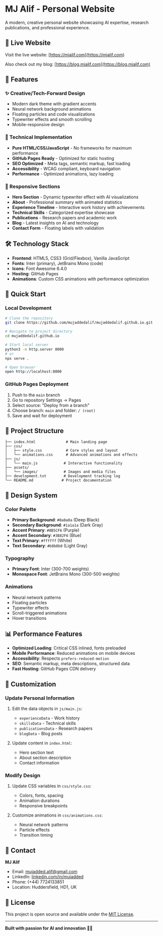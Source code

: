 # MJ Alif - Personal Website

A modern, creative personal website showcasing AI expertise, research publications, and professional experience.

## 🚀 Live Website

Visit the live website: [https://mjalif.com](https://mjalif.com)

Also check out my blog: [https://blog.mjalif.com](https://blog.mjalif.com)

## 🎯 Features

### ✨ Creative/Tech-Forward Design
- Modern dark theme with gradient accents
- Neural network background animations
- Floating particles and code visualizations
- Typewriter effects and smooth scrolling
- Mobile-responsive design

### 🔧 Technical Implementation
- **Pure HTML/CSS/JavaScript** - No frameworks for maximum performance
- **GitHub Pages Ready** - Optimized for static hosting
- **SEO Optimized** - Meta tags, semantic markup, fast loading
- **Accessibility** - WCAG compliant, keyboard navigation
- **Performance** - Optimized animations, lazy loading

### 📱 Responsive Sections
- **Hero Section** - Dynamic typewriter effect with AI visualizations
- **About** - Professional summary with animated statistics
- **Experience Timeline** - Interactive work history with achievements
- **Technical Skills** - Categorized expertise showcase
- **Publications** - Research papers and academic work
- **Blog** - Latest insights on AI and technology
- **Contact Form** - Floating labels with validation

## 🛠️ Technology Stack

- **Frontend**: HTML5, CSS3 (Grid/Flexbox), Vanilla JavaScript
- **Fonts**: Inter (primary), JetBrains Mono (code)
- **Icons**: Font Awesome 6.4.0
- **Hosting**: GitHub Pages
- **Animations**: Custom CSS animations with performance optimization

## 🚀 Quick Start

### Local Development
```bash
# Clone the repository
git clone https://github.com/mujaddedalif/mujaddedalif.github.io.git

# Navigate to project directory
cd mujaddedalif.github.io

# Start local server
python3 -m http.server 8000
# or
npx serve .

# Open browser
open http://localhost:8000
```

### GitHub Pages Deployment
1. Push to the `main` branch
2. Go to repository Settings → Pages
3. Select source: "Deploy from a branch"
4. Choose branch: `main` and folder: `/ (root)`
5. Save and wait for deployment

## 📁 Project Structure

```
├── index.html              # Main landing page
├── css/
│   ├── style.css           # Core styles and layout
│   └── animations.css      # Advanced animations and effects
├── js/
│   └── main.js            # Interactive functionality
├── assets/
│   └── images/            # Images and media files
├── development.txt        # Development tracking log
└── README.md             # Project documentation
```

## 🎨 Design System

### Color Palette
- **Primary Background**: `#0a0a0a` (Deep Black)
- **Secondary Background**: `#1a1a1a` (Dark Gray)
- **Accent Primary**: `#8B5CF6` (Purple)
- **Accent Secondary**: `#3B82F6` (Blue)
- **Text Primary**: `#ffffff` (White)
- **Text Secondary**: `#b0b0b0` (Light Gray)

### Typography
- **Primary Font**: Inter (300-700 weights)
- **Monospace Font**: JetBrains Mono (300-500 weights)

### Animations
- Neural network patterns
- Floating particles
- Typewriter effects
- Scroll-triggered animations
- Hover transitions

## 📊 Performance Features

- **Optimized Loading**: Critical CSS inlined, fonts preloaded
- **Mobile Performance**: Reduced animations on mobile devices
- **Accessibility**: Respects `prefers-reduced-motion`
- **SEO**: Semantic markup, meta descriptions, structured data
- **Fast Hosting**: GitHub Pages CDN delivery

## 🔧 Customization

### Update Personal Information
1. Edit the data objects in `js/main.js`:
   - `experienceData` - Work history
   - `skillsData` - Technical skills
   - `publicationsData` - Research papers
   - `blogData` - Blog posts

2. Update content in `index.html`:
   - Hero section text
   - About section description
   - Contact information

### Modify Design
1. Update CSS variables in `css/style.css`:
   - Colors, fonts, spacing
   - Animation durations
   - Responsive breakpoints

2. Customize animations in `css/animations.css`:
   - Neural network patterns
   - Particle effects
   - Transition timing

## 📧 Contact

**MJ Alif**
- Email: mujadded.alif@gmail.com
- LinkedIn: [linkedin.com/in/mujadded](https://www.linkedin.com/in/mujadded/)
- Phone: (+44) 7724133851
- Location: Huddersfield, HD1, UK

## 📄 License

This project is open source and available under the [MIT License](LICENSE).

---

**Built with passion for AI and innovation** 🤖✨ 
 
